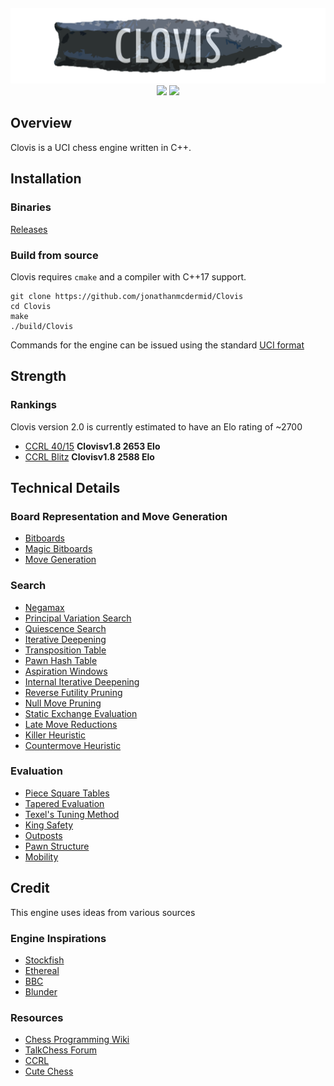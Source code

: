 <div align="center" style="padding-top: 60px">
    <img src="/img/ClovisBanner.png" alt="Clovis banner" width="945px" height="auto">
    <br>
    <img src="https://img.shields.io/github/downloads/jonathanmcdermid/Clovis/total?color=red&style=for-the-badge">
    <img src="https://shields.io/github/v/release/jonathanmcdermid/Clovis?label=Latest%20release&color=blueviolet&style=for-the-badge">
    <br>
</div>

## Overview

Clovis is a UCI chess engine written in C++. 

## Installation

### Binaries

[Releases](https://github.com/jonathanmcdermid/Clovis/releases)

### Build from source

Clovis requires `cmake` and a compiler with C++17 support.

```
git clone https://github.com/jonathanmcdermid/Clovis
cd Clovis
make
./build/Clovis
```

Commands for the engine can be issued using the standard [UCI format](http://page.mi.fu-berlin.de/block/uci.htm)

## Strength

### Rankings

Clovis version 2.0 is currently estimated to have an Elo rating of ~2700

- [CCRL 40/15](https://ccrl.chessdom.com/ccrl/4040/) **Clovisv1.8 2653 Elo**
- [CCRL Blitz](https://ccrl.chessdom.com/ccrl/404/) **Clovisv1.8 2588 Elo**

## Technical Details

### Board Representation and Move Generation

- [Bitboards](https://www.chessprogramming.org/Bitboards)
- [Magic Bitboards](https://www.chessprogramming.org/Magic_Bitboards)
- [Move Generation](https://www.chessprogramming.org/Move_Generation)

### Search

- [Negamax](https://www.chessprogramming.org/Negamax)
- [Principal Variation Search](https://www.chessprogramming.org/Principal_Variation_Search)
- [Quiescence Search](https://www.chessprogramming.org/Quiescence_Search)
- [Iterative Deepening](https://www.chessprogramming.org/Iterative_Deepening)
- [Transposition Table](https://www.chessprogramming.org/Transposition_Table)
- [Pawn Hash Table](https://www.chessprogramming.org/Pawn_Hash_Table)
- [Aspiration Windows](https://www.chessprogramming.org/Aspiration_Windows)
- [Internal Iterative Deepening](https://www.chessprogramming.org/Internal_Iterative_Deepening)
- [Reverse Futility Pruning](https://www.chessprogramming.org/Reverse_Futility_Pruning)
- [Null Move Pruning](https://www.chessprogramming.org/Null_Move_Pruning)
- [Static Exchange Evaluation](https://www.chessprogramming.org/Static_Exchange_Evaluation)
- [Late Move Reductions](https://www.chessprogramming.org/Late_Move_Reductions)
- [Killer Heuristic](https://www.chessprogramming.org/Killer_Heuristic)
- [Countermove Heuristic](https://www.chessprogramming.org/Countermove_Heuristic)

### Evaluation

- [Piece Square Tables](https://www.chessprogramming.org/Piece-Square_Tables)
- [Tapered Evaluation](https://www.chessprogramming.org/Tapered_Eval)
- [Texel's Tuning Method](https://www.chessprogramming.org/Texel%27s_Tuning_Method)
- [King Safety](https://www.chessprogramming.org/King_Safety)
- [Outposts](https://www.chessprogramming.org/Outposts)
- [Pawn Structure](https://www.chessprogramming.org/Pawn_Structure)
- [Mobility](https://www.chessprogramming.org/Mobility)

## Credit

This engine uses ideas from various sources

### Engine Inspirations

- [Stockfish](https://github.com/official-stockfish/Stockfish)
- [Ethereal](https://github.com/AndyGrant/Ethereal)
- [BBC](https://github.com/maksimKorzh/bbc)
- [Blunder](https://github.com/algerbrex/blunder)

### Resources

- [Chess Programming Wiki](https://www.chessprogramming.org/Main_Page)
- [TalkChess Forum](http://talkchess.com/forum3/viewforum.php?f=7)
- [CCRL](https://kirill-kryukov.com/chess/discussion-board/viewforum.php?f=7)
- [Cute Chess](https://cutechess.com/)

